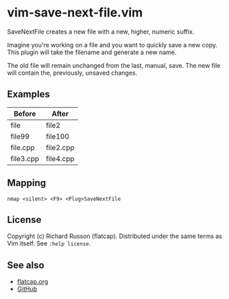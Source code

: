 # vim-save-next-file.vim

SaveNextFile creates a new file with a new, higher, numeric suffix.

Imagine you're working on a file and you want to quickly save a new copy.
This plugin will take the filename and generate a new name.

The old file will remain unchanged from the last, manual, save.
The new file will contain the, previously, unsaved changes.

## Examples

| Before    | After      |
| ----------|----------- |
| file      | file2      |
| file99    | file100    |
| file.cpp  | file2.cpp  |
| file3.cpp | file4.cpp  |

## Mapping

    nmap <silent> <F9> <Plug>SaveNextFile

## License

Copyright (c) Richard Russon (flatcap).
Distributed under the same terms as Vim itself.
See `:help license`.

## See also

- [flatcap.org](https://flatcap.org)
- [GitHub](https://github.com/flatcap/vim-save-next-file)

